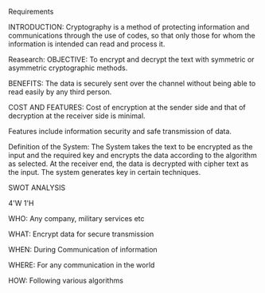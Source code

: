 Requirements

INTRODUCTION:
Cryptography is a method of protecting information and communications through the use of codes, so that only those for whom the information is intended can read and process it.

Reasearch:
OBJECTIVE:
To encrypt and decrypt the text with symmetric or asymmetric cryptographic methods.

BENEFITS:
The data is securely sent over the channel without being able to read easily by any third person.

COST AND FEATURES:
Cost of encryption at the sender side and that of decryption at the receiver side is minimal.

Features include information security and safe transmission of data.

Definition of the System:
The System takes the text to be encrypted as the input and the required key and encrypts the data according to the algorithm as selected.
At the receiver end, the data is decrypted with cipher text as the input.
The system generates key in certain techniques.

SWOT ANALYSIS

4'W 1'H

WHO:
Any company, military services etc

WHAT:
Encrypt data for secure transmission

WHEN:
During Communication of information

WHERE:
For any communication in the world

HOW:
Following various algorithms
